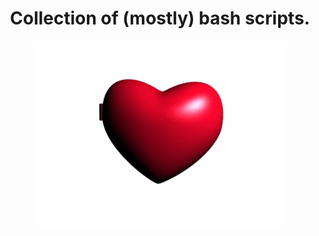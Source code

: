 <h1 align="center">
  Collection of (mostly) bash scripts.
</h1>

<!-- "bash my beloved" gif -->
<p align="center">
  <img src="./assets/bash.gif" alt="animated" />
</p>
